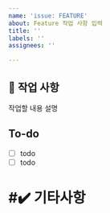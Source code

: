 ```yaml
---
name: 'issue: FEATURE'
about: Feature 작업 사항 입력
title: ''
labels: ''
assignees: ''

---
```


## 📑 작업 사항 
작업할 내용 설명 

## To-do
- [ ] todo
- [ ] todo

# #✔️ 기타사항
